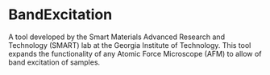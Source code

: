 # BandExcitation
A tool developed by the Smart Materials Advanced Research and Technology (SMART) lab at the Georgia Institute of Technology. This tool expands the functionality of any Atomic Force Microscope (AFM) to allow of band excitation of samples.

